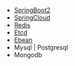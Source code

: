- [SpringBoot2](https://spring.io/projects/spring-boot/)
- [SpringCloud](https://cloud.spring.io)
- [Redis](https://redis.io)
- [Etcd](https://blog.csdn.net/bbwangj/article/details/82584988)
- [Ebean](https://ebean.io)
- Mysql | Postgresql
- Mongodb
